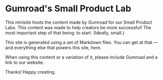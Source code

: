 # Gumroad's Small Product Lab

This minisite hosts the content made by Gumroad for our Small Product Labs. This content was made to help creators be more successful! The most important step of that being: to start. (Ideally, small.)

This site is generated using a set of Markdown files. You can get at that — and everything else that powers this site, here.

When using this content or a variation of it, please include Gumroad and a link to our website.

Thanks! Happy creating.